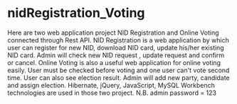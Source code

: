 # nidRegistration_Voting
Here are two web application project NID Registration and Online Voting connected through Rest API.
NID Registration is a web application by which user can register for new NID, download NID card, update his/her existing NID card. Admin will check new  NID request , update request and confirm or cancel.
Online Voting is also a useful web application for online voting easily. User must be checked before voting and one user can't vote second time. User can also see election result. Admin will add new party, candidate and assign election.
Hibernate, jQuery, JavaScript, MySQL Workbench technologies are used in those two project.
N.B. admin password = 123
